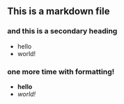 ## This is a markdown file
### and this is a secondary heading
* hello
* world!
### one more time with formatting!
* **hello**
* *world!*
